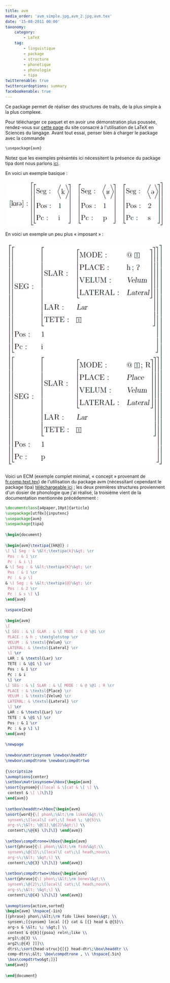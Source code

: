 ```yaml
---
title: avm
media_order: 'avm_simple.jpg,avm_2.jpg,avm.tex'
date: '15-08-2011 00:00'
taxonomy:
    category:
        - LaTeX
    tag:
        - linguistique
        - package
        - structure
        - phonétique
        - phonologie
        - tipa
twitterenable: true
twittercardoptions: summary
facebookenable: true
---
```


Ce package permet de réaliser des structures de traits, de la plus simple à la plus complexe.

Pour télécharger ce paquet et en avoir une démonstration plus poussée, rendez-vous sur [cette page](http://www.essex.ac.uk/linguistics/external/clmt/latex4ling/avms/) du site consacré à l'utilisation de LaTeX en Sciences du langage. Avant tout essai, penser bien à charger le package avec la commande

```bash
\usepackage{avm}
```

Notez que les exemples présentés ici nécessitent la présence du package tipa dont nous parlons [ici](../tipa_vowel).

En voici un exemple basique&nbsp;:

![](avm_simple.jpg)

En voici un exemple un peu plus « imposant »&nbsp;:

![](avm_2.jpg)

Voici un ECM (exemple complet minimal, « concept » provenant de [fr.comp.text.tex](http://groups.google.fr/group/fr.comp.text.tex/topics)) de l'utilisation du package avm (nécessitant cependant le package tipa)
[téléchargeable ici](avm.tex) ; les deux premières structures proviennent d'un dosier de phonologie que j'ai réalisé, la troisième vient de la documentation mentionnée précédemment&nbsp;:

```latex
\documentclass[a4paper,10pt]{article}
\usepackage[utf8x]{inputenc}
\usepackage{avm}
\usepackage{tipa}
 
\begin{document}
 
\begin{avm}\textipa{[kK@]} :
\[ \[ Seg : & \&lt;\textipa{k}\&gt; \cr
 Pos : & 1 \cr
 Pc : & i \]
& \[ Seg : & \&lt;\textipa{K}\&gt; \cr
 Pos : & 1 \cr
 Pc : & p \]
& \[ Seg : & \&lt;\textipa{@}\&gt; \cr
 Pos : & 2 \cr
 Pc : & s \] \]
\end{avm}
 
\vspace{2cm}
 
\begin{avm}
\[
\[ SEG : & \[ SLAR : & \[ MODE : & @ \@1 \cr
 PLACE : & h ; \textglotstop \cr
 VELUM : & \textsl{Velum} \cr
 LATERAL: & \textsl{Lateral} \cr
 \] \cr
 LAR : & \textsl{Lar} \cr
 TETE : & \@1 \] \cr
 Pos : & 1 \cr
 Pc : & i
 \] \cr
\[ SEG : & \[ SLAR : & \[ MODE : & @ \@1 ; R \cr
 PLACE : & \textsl{Place} \cr
 VELUM : & \textsl{Velum} \cr
 LATERAL: & \textsl{Lateral} \cr
 \] \cr
 LAR : & \textsl{Lar} \cr
 TETE : & \@1 \] \cr
 Pos : & 1 \cr
 Pc : & p \] \]
\end{avm}
 
\newpage
 
\newbox\matrixsynsem \newbox\headdtr
\newbox\compdtrone \newbox\compdtrtwo
 
{\scriptsize
\avmoptions{center}
\setbox\matrixsynsem=\hbox{\begin{avm}
\osort{synsem}{\[local & \[cat & \[ \] \\
 content & \[ \]\]\]}
\end{avm}}
 
\setbox\headdtr=\hbox{\begin{avm}
\osort{word}{\[ phon\;\&lt;\rm likes\&gt;\\
 synsem\;\[local\[ cat\;\[ head \; \@{5}\\
 arg-s\;\&lt; \@{1},\@{2}\&gt;\] \\
 content\;\@{6} \]\]\]} \end{avm}}
 
\setbox\compdtrone=\hbox{\begin{avm}
\sort{phrase}{\[ phon\;\&lt;\rm fido\&gt;\\
 synsem\;\@{1}\;\[local\[ cat\;\[ head\;noun\\
 arg-s\;\&lt; \&gt;\] \\
 content\;\@{3} \]\]\]} \end{avm}}
 
\setbox\compdtrtwo=\hbox{\begin{avm}
\sort{phrase}{\[ phon\;\&lt;\rm bones\&gt;\\
 synsem\;\@{2}\;\[local\[ cat\;\[ head\;noun\\
 arg-s\;\&lt; \&gt;\] \\
 content\;\@{4} \]\]\]} \end{avm}}
 
\avmoptions{active,sorted}
\begin{avm} \hspace{-1in}
[{phrase} phon\;\&lt;\rm fido likes bones\&gt; \\
 synsem\;[{synsem} local [{} cat & [{} head & @{5}\\
 arg-s & \&lt; \; \&gt;] \\
 content & @{6}[{psoa} reln\;like \\
 arg1\;@{3} \\
 arg2\;@{4} ]]]\\
 dtrs\;\sort{head-struc}{[{} head-dtr\;\box\headdtr \\
 comp-dtrs\;&lt; \box\compdtrone , \\ \hspace{.5in}
 \box\compdtrtwo&gt;]}]
\end{avm}}
 
\end{document}
```